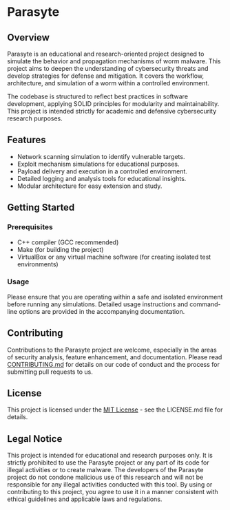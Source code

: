 # Parasyte

## Overview

Parasyte is an educational and research-oriented project designed to simulate the behavior and propagation mechanisms of worm malware. This project aims to deepen the understanding of cybersecurity threats and develop strategies for defense and mitigation. It covers the workflow, architecture, and simulation of a worm within a controlled environment.

The codebase is structured to reflect best practices in software development, applying SOLID principles for modularity and maintainability. This project is intended strictly for academic and defensive cybersecurity research purposes.

## Features

- Network scanning simulation to identify vulnerable targets.
- Exploit mechanism simulations for educational purposes.
- Payload delivery and execution in a controlled environment.
- Detailed logging and analysis tools for educational insights.
- Modular architecture for easy extension and study.

## Getting Started

### Prerequisites

- C++ compiler (GCC recommended)
- Make (for building the project)
- VirtualBox or any virtual machine software (for creating isolated test environments)


### Usage

Please ensure that you are operating within a safe and isolated environment before running any simulations. Detailed usage instructions and command-line options are provided in the accompanying documentation.

## Contributing

Contributions to the Parasyte project are welcome, especially in the areas of security analysis, feature enhancement, and documentation. Please read [CONTRIBUTING.md](CONTRIBUTING.md) for details on our code of conduct and the process for submitting pull requests to us.

## License

This project is licensed under the [MIT License](LICENSE.md) - see the LICENSE.md file for details.

## Legal Notice

This project is intended for educational and research purposes only. It is strictly prohibited to use the Parasyte project or any part of its code for illegal activities or to create malware. The developers of the Parasyte project do not condone malicious use of this research and will not be responsible for any illegal activities conducted with this tool. By using or contributing to this project, you agree to use it in a manner consistent with ethical guidelines and applicable laws and regulations.

